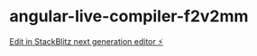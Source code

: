 # angular-live-compiler-f2v2mm

[Edit in StackBlitz next generation editor ⚡️](https://stackblitz.com/~/github.com/Moghanapriya2510/angular-live-compiler-f2v2mm)